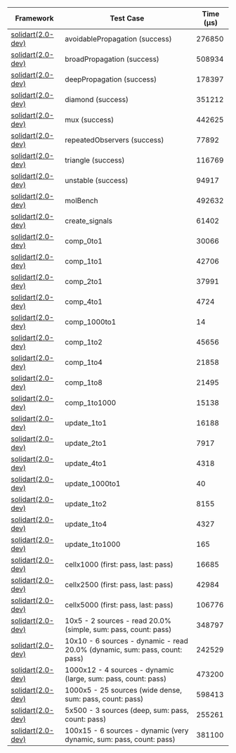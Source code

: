 | Framework | Test Case | Time (μs) |
| --- | --- | --- |
| [solidart(2.0-dev)](https://github.com/nank1ro/solidart/tree/dev) | avoidablePropagation (success) | 276850 |
| [solidart(2.0-dev)](https://github.com/nank1ro/solidart/tree/dev) | broadPropagation (success) | 508934 |
| [solidart(2.0-dev)](https://github.com/nank1ro/solidart/tree/dev) | deepPropagation (success) | 178397 |
| [solidart(2.0-dev)](https://github.com/nank1ro/solidart/tree/dev) | diamond (success) | 351212 |
| [solidart(2.0-dev)](https://github.com/nank1ro/solidart/tree/dev) | mux (success) | 442625 |
| [solidart(2.0-dev)](https://github.com/nank1ro/solidart/tree/dev) | repeatedObservers (success) | 77892 |
| [solidart(2.0-dev)](https://github.com/nank1ro/solidart/tree/dev) | triangle (success) | 116769 |
| [solidart(2.0-dev)](https://github.com/nank1ro/solidart/tree/dev) | unstable (success) | 94917 |
| [solidart(2.0-dev)](https://github.com/nank1ro/solidart/tree/dev) | molBench | 492632 |
| [solidart(2.0-dev)](https://github.com/nank1ro/solidart/tree/dev) | create_signals | 61402 |
| [solidart(2.0-dev)](https://github.com/nank1ro/solidart/tree/dev) | comp_0to1 | 30066 |
| [solidart(2.0-dev)](https://github.com/nank1ro/solidart/tree/dev) | comp_1to1 | 42706 |
| [solidart(2.0-dev)](https://github.com/nank1ro/solidart/tree/dev) | comp_2to1 | 37991 |
| [solidart(2.0-dev)](https://github.com/nank1ro/solidart/tree/dev) | comp_4to1 | 4724 |
| [solidart(2.0-dev)](https://github.com/nank1ro/solidart/tree/dev) | comp_1000to1 | 14 |
| [solidart(2.0-dev)](https://github.com/nank1ro/solidart/tree/dev) | comp_1to2 | 45656 |
| [solidart(2.0-dev)](https://github.com/nank1ro/solidart/tree/dev) | comp_1to4 | 21858 |
| [solidart(2.0-dev)](https://github.com/nank1ro/solidart/tree/dev) | comp_1to8 | 21495 |
| [solidart(2.0-dev)](https://github.com/nank1ro/solidart/tree/dev) | comp_1to1000 | 15138 |
| [solidart(2.0-dev)](https://github.com/nank1ro/solidart/tree/dev) | update_1to1 | 16188 |
| [solidart(2.0-dev)](https://github.com/nank1ro/solidart/tree/dev) | update_2to1 | 7917 |
| [solidart(2.0-dev)](https://github.com/nank1ro/solidart/tree/dev) | update_4to1 | 4318 |
| [solidart(2.0-dev)](https://github.com/nank1ro/solidart/tree/dev) | update_1000to1 | 40 |
| [solidart(2.0-dev)](https://github.com/nank1ro/solidart/tree/dev) | update_1to2 | 8155 |
| [solidart(2.0-dev)](https://github.com/nank1ro/solidart/tree/dev) | update_1to4 | 4327 |
| [solidart(2.0-dev)](https://github.com/nank1ro/solidart/tree/dev) | update_1to1000 | 165 |
| [solidart(2.0-dev)](https://github.com/nank1ro/solidart/tree/dev) | cellx1000 (first: pass, last: pass) | 16685 |
| [solidart(2.0-dev)](https://github.com/nank1ro/solidart/tree/dev) | cellx2500 (first: pass, last: pass) | 42984 |
| [solidart(2.0-dev)](https://github.com/nank1ro/solidart/tree/dev) | cellx5000 (first: pass, last: pass) | 106776 |
| [solidart(2.0-dev)](https://github.com/nank1ro/solidart/tree/dev) | 10x5 - 2 sources - read 20.0% (simple, sum: pass, count: pass) | 348797 |
| [solidart(2.0-dev)](https://github.com/nank1ro/solidart/tree/dev) | 10x10 - 6 sources - dynamic - read 20.0% (dynamic, sum: pass, count: pass) | 242529 |
| [solidart(2.0-dev)](https://github.com/nank1ro/solidart/tree/dev) | 1000x12 - 4 sources - dynamic (large, sum: pass, count: pass) | 473200 |
| [solidart(2.0-dev)](https://github.com/nank1ro/solidart/tree/dev) | 1000x5 - 25 sources (wide dense, sum: pass, count: pass) | 598413 |
| [solidart(2.0-dev)](https://github.com/nank1ro/solidart/tree/dev) | 5x500 - 3 sources (deep, sum: pass, count: pass) | 255261 |
| [solidart(2.0-dev)](https://github.com/nank1ro/solidart/tree/dev) | 100x15 - 6 sources - dynamic (very dynamic, sum: pass, count: pass) | 381100 |
